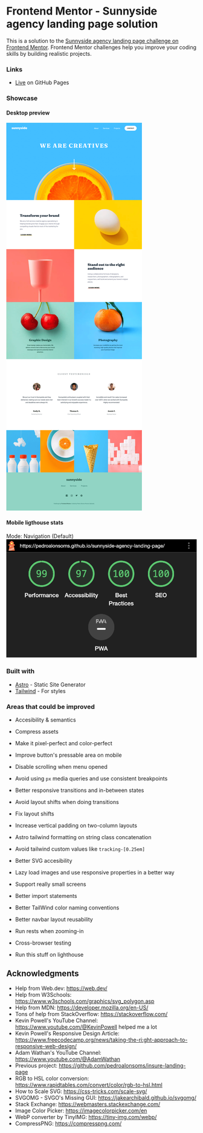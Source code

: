 # Frontend Mentor - Sunnyside agency landing page solution

This is a solution to the [Sunnyside agency landing page challenge on Frontend Mentor](https://www.frontendmentor.io/challenges/sunnyside-agency-landing-page-7yVs3B6ef). Frontend Mentor challenges help you improve your coding skills by building realistic projects.

### Links

- [Live](https://pedroalonsoms.github.io/sunnyside-agency-landing-page/) on GitHub Pages

### Showcase

#### Desktop preview

![Desktop preview](preview-desktop.png)

#### Mobile ligthouse stats

Mode: Navigation (Default)
![Mobile ligthouse stats](stats.png)

### Built with

- [Astro](https://astro.build/) - Static Site Generator
- [Tailwind](https://tailwindcss.com/) - For styles

### Areas that could be improved

- Accesibility & semantics
- Compress assets
- Make it pixel-perfect and color-perfect
- Improve button's pressable area on mobile
- Disable scrolling when menu opened
- Avoid using `px` media queries and use consistent breakpoints
- Better responsive transitions and in-between states
- Avoid layout shifts when doing transitions
- Fix layout shifts
- Increase vertical padding on two-column layouts
- Astro tailwind formatting on string class concatenation
- Avoid tailwind custom values like `tracking-[0.25em]`
- Better SVG accesibility
- Lazy load images and use responsive properties in a better way
- Support really small screens
- Better import statements
- Better TailWind color naming conventions
- Better navbar layout reusability

- Run rests when zooming-in
- Cross-browser testing
- Run this stuff on lighthouse

## Acknowledgments

- Help from Web.dev: https://web.dev/
- Help from W3Schools: https://www.w3schools.com/graphics/svg_polygon.asp
- Help from MDN: https://developer.mozilla.org/en-US/
- Tons of help from StackOverflow: https://stackoverflow.com/
- Kevin Powell's YouTube Channel: https://www.youtube.com/@KevinPowell helped me a lot
- Kevin Powell's Responsive Design Article: https://www.freecodecamp.org/news/taking-the-ri:ght-approach-to-responsive-web-design/
- Adam Wathan's YouTube Channel: https://www.youtube.com/@AdamWathan
- Previous project: https://github.com/pedroalonsoms/insure-landing-page
- RGB to HSL color conversion: https://www.rapidtables.com/convert/color/rgb-to-hsl.html
- How to Scale SVG: https://css-tricks.com/scale-svg/
- SVGOMG - SVGO's Missing GUI: https://jakearchibald.github.io/svgomg/
- Stack Exchange: https://webmasters.stackexchange.com/
- Image Color Picker: https://imagecolorpicker.com/en
- WebP converter by TinyIMG: https://tiny-img.com/webp/
- CompressPNG: https://compresspng.com/
